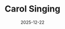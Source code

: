 ---
title: Carol Singing
date: '2025-12-22'
time: '6pm'
location: 'West Burton Village Hall'
description: '<p>Carol singing round the Village will take place on Monday 22 December and Tuesday 23 December. If you would like to take part, meet at the Village Hall at 6pm.</p>
<p>The collection will be for Action for Children. All are welcome.</p>'


cost: 'Free'
contact: ''
# category: ''
---